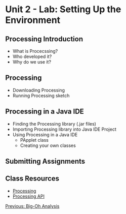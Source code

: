 # Unit 2 - Lab: Setting Up the Environment

## Processing Introduction
  * What is Procecssing?
  * Who developed it?
  * Why do we use it?

## Processing
  * Downloading Processing
  * Running Processing sketch

## Processing in a Java IDE
  * Finding the Processing library (.jar files)
  * Importing Processing library into Java IDE Project
  * Using Processing in a Java IDE
    * PApplet class
    * Creating your own classes

## Submitting Assignments

## Class Resources
  * [Processing](https://processing.org/)
  * [Processing API](https://processing.org/reference/)

[Previous: Big-Oh Analysis](day3.md)
